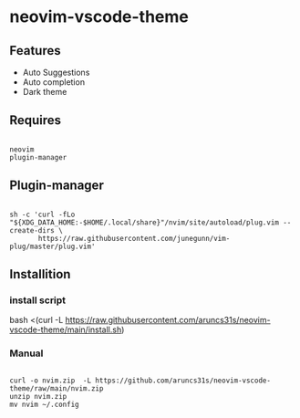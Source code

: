 # neovim-vscode-theme

## Features

- Auto Suggestions
- Auto completion
- Dark theme




## Requires 
```

neovim
plugin-manager

```

## Plugin-manager

```

sh -c 'curl -fLo "${XDG_DATA_HOME:-$HOME/.local/share}"/nvim/site/autoload/plug.vim --create-dirs \
       https://raw.githubusercontent.com/junegunn/vim-plug/master/plug.vim'

```


## Installition 

### install script 

bash <(curl -L  https://raw.githubusercontent.com/aruncs31s/neovim-vscode-theme/main/install.sh)


### Manual

```

curl -o nvim.zip  -L https://github.com/aruncs31s/neovim-vscode-theme/raw/main/nvim.zip
unzip nvim.zip 
mv nvim ~/.config

```




